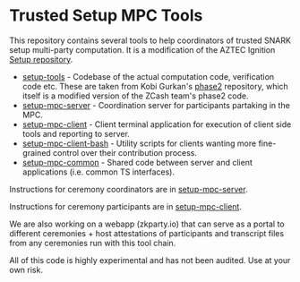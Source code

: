 # Trusted Setup MPC Tools

This repository contains several tools to help coordinators of trusted SNARK setup multi-party computation. It is a modification of the AZTEC Ignition [Setup repository](https://github.com/AztecProtocol/Setup/).

- [setup-tools](/setup-tools) - Codebase of the actual computation code, verification code etc. These are taken from Kobi Gurkan's [phase2](https://github.com/kobigurk/phase2-bn254) repository, which itself is a modified version of the ZCash team's phase2 code.
- [setup-mpc-server](/setup-mpc-server) - Coordination server for participants partaking in the MPC.
- [setup-mpc-client](/setup-mpc-client) - Client terminal application for execution of client side tools and reporting to server.
- [setup-mpc-client-bash](/setup-mpc-client-bash) - Utility scripts for clients wanting more fine-grained control over their contribution process.
- [setup-mpc-common](/setup-mpc-common) - Shared code between server and client applications (i.e. common TS interfaces).

Instructions for ceremony coordinators are in [setup-mpc-server](/setup-mpc-server).

Instructions for ceremony participants are in [setup-mpc-client](/setup-mpc-client).

We are also working on a webapp (zkparty.io) that can serve as a portal to different ceremonies + host attestations of participants and transcript files from any ceremonies run with this tool chain.

All of this code is highly experimental and has not been audited. Use at your own risk.

